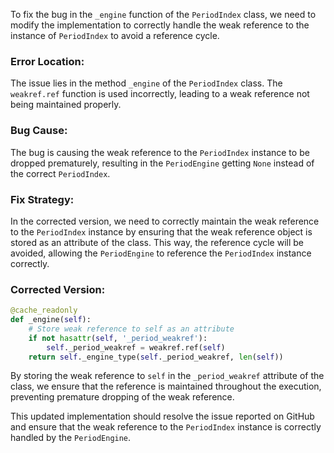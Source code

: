 To fix the bug in the `_engine` function of the `PeriodIndex` class, we need to modify the implementation to correctly handle the weak reference to the instance of `PeriodIndex` to avoid a reference cycle.

### Error Location:
The issue lies in the method `_engine` of the `PeriodIndex` class. The `weakref.ref` function is used incorrectly, leading to a weak reference not being maintained properly.

### Bug Cause:
The bug is causing the weak reference to the `PeriodIndex` instance to be dropped prematurely, resulting in the `PeriodEngine` getting `None` instead of the correct `PeriodIndex`.

### Fix Strategy:
In the corrected version, we need to correctly maintain the weak reference to the `PeriodIndex` instance by ensuring that the weak reference object is stored as an attribute of the class. This way, the reference cycle will be avoided, allowing the `PeriodEngine` to reference the `PeriodIndex` instance correctly.

### Corrected Version:
```python
@cache_readonly
def _engine(self):
    # Store weak reference to self as an attribute
    if not hasattr(self, '_period_weakref'):
        self._period_weakref = weakref.ref(self)
    return self._engine_type(self._period_weakref, len(self))
```

By storing the weak reference to `self` in the `_period_weakref` attribute of the class, we ensure that the reference is maintained throughout the execution, preventing premature dropping of the weak reference.

This updated implementation should resolve the issue reported on GitHub and ensure that the weak reference to the `PeriodIndex` instance is correctly handled by the `PeriodEngine`.